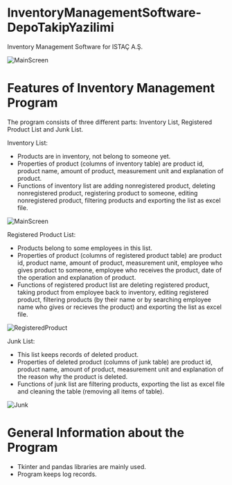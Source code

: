 # InventoryManagementSoftware-DepoTakipYazilimi
Inventory Management Software for ISTAÇ A.Ş.


![MainScreen](https://user-images.githubusercontent.com/80919382/140296498-88e2331e-767b-4d6f-9382-d26e8326a857.PNG)

# Features of Inventory Management Program

The program consists of three different parts: Inventory List, Registered Product List and Junk List.

Inventory List:
- Products are in inventory, not belong to someone yet. 
- Properties of product (columns of inventory table) are product id, product name, amount of product, measurement unit and explanation of product.
- Functions of inventory list are adding nonregistered product, deleting nonregistered product, registering product to someone, editing nonregistered product, filtering products and exporting the list as excel file.


![MainScreen](https://user-images.githubusercontent.com/80919382/140299537-688877b7-08ef-4044-bf41-be7fc35c42fb.PNG)


Registered Product List:
- Products belong to some employees in this list.
- Properties of product (columns of registered product table) are product id, product name, amount of product, measurement unit, employee who gives product to someone, employee who receives the product, date of the operation and explanation of product.
- Functions of registered product list are deleting registered product, taking product from employee back to inventory, editing registered product, filtering products (by their name or by searching employee name who gives or recieves the product) and exporting the list as excel file.


![RegisteredProduct](https://user-images.githubusercontent.com/80919382/140299557-69e36ee6-6f13-40ae-8ddf-4ac21a942222.PNG)



Junk List:
- This list keeps records of deleted product.
- Properties of deleted product (columns of junk table) are product id, product name, amount of product, measurement unit and explanation of the reason why the product is deleted.
- Functions of junk list are filtering products, exporting the list as excel file and cleaning the table (removing all items of table).


![Junk](https://user-images.githubusercontent.com/80919382/140299581-47a57049-14db-4899-b96f-46115a8c25aa.PNG)



# General Information about the Program

- Tkinter and pandas libraries are mainly used.
- Program keeps log records.
